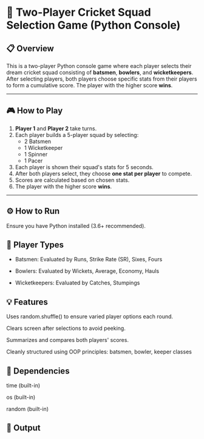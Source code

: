 # 🏏 Two-Player Cricket Squad Selection Game (Python Console)

## 📋 Overview
This is a two-player Python console game where each player selects their dream cricket squad consisting of **batsmen**, **bowlers**, and **wicketkeepers**. After selecting players, both players choose specific stats from their players to form a cumulative score. The player with the higher score **wins**.

---

## 🎮 How to Play
1. **Player 1** and **Player 2** take turns.
2. Each player builds a 5-player squad by selecting:
   - 2 Batsmen
   - 1 Wicketkeeper
   - 1 Spinner
   - 1 Pacer
3. Each player is shown their squad's stats for 5 seconds.
4. After both players select, they choose **one stat per player** to compete.
5. Scores are calculated based on chosen stats.
6. The player with the higher score **wins**.

---

## ⚙️ How to Run
Ensure you have Python installed (3.6+ recommended).


## 👤 Player Types
 - Batsmen: Evaluated by Runs, Strike Rate (SR),    Sixes, Fours

 - Bowlers: Evaluated by Wickets, Average, Economy, Hauls
 
 - Wicketkeepers: Evaluated by Catches, Stumpings

## 💡 Features
Uses random.shuffle() to ensure varied player options each round.

Clears screen after selections to avoid peeking.

Summarizes and compares both players' scores.

Cleanly structured using OOP principles: batsmen, bowler, keeper classes

## 📌 Dependencies
time (built-in)

os (built-in)

random (built-in)

## 🔳 Output
 